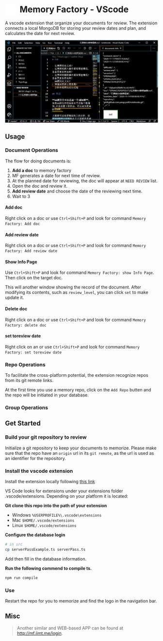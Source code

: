 # <img style="float: left;" src="media/ji.png" height="35"> &nbsp;&nbsp;Memory Factory - VScode

A vscode extension that organize your documents for review. The extension connects a local MongoDB for storing your review dates and plan, and calculates the date for next review.

![](media/example.png)

## Usage

### Document Operations

The flow for doing documents is:

1. **Add a doc** to memory factory
2. MF generates a date for next time of review.
3. At the planned date for reviewing, the doc will appear at `NEED REVIEW` list.
4. Open the doc and review it. 
5. **Add review date** and choose the date of the reviewing next time.
6. Wait to 3

#### Add doc

Right click on a doc or use `Ctrl+Shift+P` and look for command `Memory Factory: Add doc`

#### Add review date

Right click on a doc or use `Ctrl+Shift+P` and look for command `Memory Factory: Add review date`

#### Show Info Page

Use `Ctrl+Shift+P` and look for command `Memory Factory: show Info Page`. Then click on the target doc.

This will another window showing the record of the document. After modifying its contents, such as `review_level`, you can click `set` to make update it.

#### Delete doc

Right click on a doc or use `Ctrl+Shift+P` and look for command `Memory Factory: delete doc`

#### set toreview date

Right click on an or use `Ctrl+Shift+P` and look for command `Memory Factory: set toreview date`

### Repo Operations

To facilitate the cross-platform potential, the extension recognize repos from its git remote links.

At the first time you use a memory repo, click on the `Add Repo` butten and the repo will be initiated in your database.

### Group Operations


## Get Started

### Build your git repository to review

Initialize a git repository to keep your documents to memorize. Please make sure that the repo have an `origin` url in its `git remote`, as the url is used as an identifier for the repository.

### Install the vscode extension

Install the extension locally following [this link](https://vscode-docs.readthedocs.io/en/stable/extensions/install-extension/)

VS Code looks for extensions under your extensions folder .vscode/extensions. Depending on your platform it is located:

**Git clone this repo into the path of your extension**

- Windows `%USERPROFILE%\.vscode\extensions`
- Mac `$HOME/.vscode/extensions`
- Linux `$HOME/.vscode/extensions`

**Configure the database login**

```bash
# in src
cp serverPassExample.ts serverPass.ts
```

Add then fill in the database information.

**Run the following commend to compile ts.**

```bash
npm run compile
```

### Use

Restart the repo for you to memorize and find the logo in the navigation bar.

## Misc

> Another similar and WEB-based APP can be found at http://mf.iimt.me/login.
